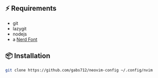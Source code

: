 ## ⚡️ Requirements

- git
- lazygit
- nodejs
- a [Nerd Font](https://www.nerdfonts.com/)

## 📦 Installation

```sh
git clone https://github.com/gabs712/neovim-config ~/.config/nvim
```
